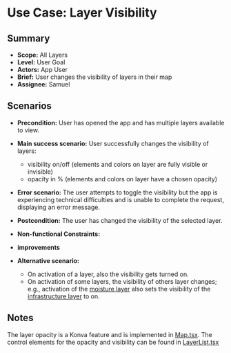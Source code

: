 # Use Case: Layer Visibility

## Summary

- **Scope:** All Layers
- **Level:** User Goal
- **Actors:** App User
- **Brief:** User changes the visibility of layers in their map
- **Assignee:** Samuel

## Scenarios

- **Precondition:**
  User has opened the app and has multiple layers available to view.
- **Main success scenario:**
  User successfully changes the visibility of layers:
  - visibility on/off (elements and colors on layer are fully visible or invisible)
  - opacity in % (elements and colors on layer have a chosen opacity)
- **Error scenario:**
  The user attempts to toggle the visibility but the app is experiencing technical difficulties and is unable to complete the request, displaying an error message.
- **Postcondition:**
  The user has changed the visibility of the selected layer.
- **Non-functional Constraints:**

- **improvements**
- **Alternative scenario:**
  - On activation of a layer, also the visibility gets turned on.
  - On activation of some layers, the visibility of others layer changes; e.g.,
    activation of the [moisture layer](../assigned/hydrology_layer.md) also sets the visibility of the [infrastructure layer](../assigned/infrastructure_layer.md) to on.

## Notes

The layer opacity is a Konva feature and is implemented in [Map.tsx](../../../frontend/src/features/map_planning/components/Map.tsx).
The control elements for the opacity and visibility can be found in [LayerList.tsx](../../../frontend/src/features/map_planning/components/toolbar/LayerList.tsx)

